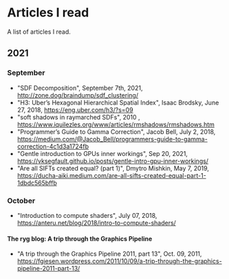 # Articles I read
A list of articles I read.

## 2021

### September
* "SDF Decomposition", September 7th, 2021, http://zone.dog/braindump/sdf_clustering/
* "H3: Uber’s Hexagonal Hierarchical Spatial Index", Isaac Brodsky, June 27, 2018, https://eng.uber.com/h3/?s=09
* "soft shadows in raymarched SDFs", 2010 , https://www.iquilezles.org/www/articles/rmshadows/rmshadows.htm
* "Programmer’s Guide to Gamma Correction", Jacob Bell, July 2, 2018, https://medium.com/@Jacob_Bell/programmers-guide-to-gamma-correction-4c1d3a1724fb
* "Gentle introduction to GPUs inner workings", Sep 20, 2021, https://vksegfault.github.io/posts/gentle-intro-gpu-inner-workings/
* "Are all SIFTs created equal? (part 1)", Dmytro Mishkin, May 7, 2019, https://ducha-aiki.medium.com/are-all-sifts-created-equal-part-1-1dbdc565bffb

### October
* "Introduction to compute shaders", July 07, 2018, https://anteru.net/blog/2018/intro-to-compute-shaders/

#### The ryg blog: A trip through the Graphics Pipeline
* "A trip through the Graphics Pipeline 2011, part 13", Oct. 09, 2011, https://fgiesen.wordpress.com/2011/10/09/a-trip-through-the-graphics-pipeline-2011-part-13/

